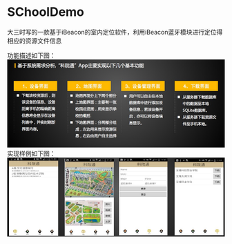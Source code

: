 # SChoolDemo
大三时写的一款基于iBeacon的室内定位软件，利用iBeacon蓝牙模块进行定位得相应的资源文件信息


功能描述如下图：
![image](http://github.com/ChrisTiiii/SChoolDemo/blob/master/screenshots/function.jpg)
实现样例如下图：
![image](http://github.com/ChrisTiiii/SChoolDemo/blob/master/screenshots/locationScreen.jpg)
